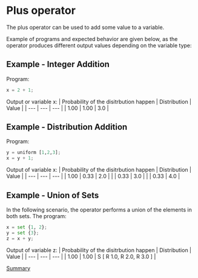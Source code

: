 # Plus operator

The plus operator can be used to add some value to a variable.

Example of programs and expected behavior are given below, as the operator produces different output values depending on the variable type:

## Example - Integer Addition

Program:
```python
x = 2 + 1;
```

Output or variable x:
| Probability of the disitrbution happen | Distribution | Value | 
| --- | --- | --- |
| 1.00 | 1.00 | 3.0 |

## Example - Distribution Addition
Program:
```python
y = uniform [1,2,3];
x = y + 1;
```

Output of variable x:
| Probability of the disitrbution happen | Distribution | Value | 
| --- | --- | --- |
| 1.00 | 0.33 | 2.0 |
| | 0.33 | 3.0 |
| | 0.33 | 4.0 |

## Example - Union of Sets

In the following scenario, the operator performs a union of the elements in both sets.
The program:
```python
x = set {1, 2};
y = set {3};
z = x + y;
```

Output of variable z:
| Probability of the disitrbution happen | Distribution | Value | 
| --- | --- | --- |
| 1.00 | 1.00 | S [ R 1.0, R 2.0, R 3.0 ] |

[Summary](https://github.com/gleisonsdm/Kuifje-Documentation)
